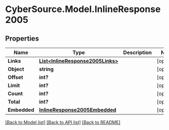 # CyberSource.Model.InlineResponse2005
## Properties

Name | Type | Description | Notes
------------ | ------------- | ------------- | -------------
**Links** | [**List&lt;InlineResponse2005Links&gt;**](InlineResponse2005Links.md) |  | [optional] 
**Object** | **string** |  | [optional] 
**Offset** | **int?** |  | [optional] 
**Limit** | **int?** |  | [optional] 
**Count** | **int?** |  | [optional] 
**Total** | **int?** |  | [optional] 
**Embedded** | [**InlineResponse2005Embedded**](InlineResponse2005Embedded.md) |  | [optional] 

[[Back to Model list]](../README.md#documentation-for-models) [[Back to API list]](../README.md#documentation-for-api-endpoints) [[Back to README]](../README.md)

